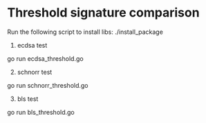 # Threshold signature comparison

Run the following script to install libs:
./install_package

1. ecdsa test

go run ecdsa_threshold.go

2. schnorr test

go run schnorr_threshold.go

3. bls test

go run bls_threshold.go
